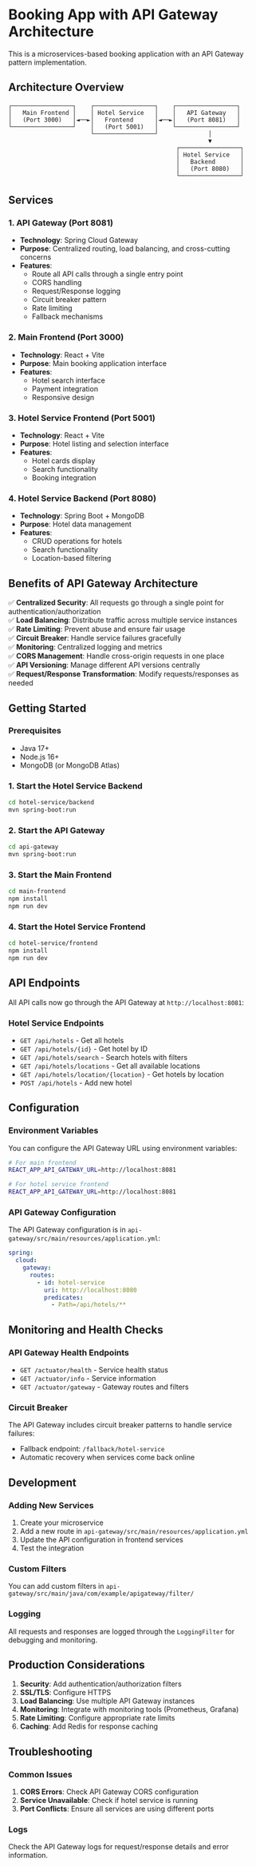 # Booking App with API Gateway Architecture

This is a microservices-based booking application with an API Gateway pattern implementation.

## Architecture Overview

```
┌─────────────────┐    ┌─────────────────┐    ┌─────────────────┐
│   Main Frontend │    │ Hotel Service   │    │   API Gateway   │
│   (Port 3000)   │◄──►│   Frontend      │◄──►│   (Port 8081)   │
└─────────────────┘    │   (Port 5001)   │    └─────────────────┘
                       └─────────────────┘              │
                                                        ▼
                                               ┌─────────────────┐
                                               │ Hotel Service   │
                                               │   Backend       │
                                               │   (Port 8080)   │
                                               └─────────────────┘
```

## Services

### 1. API Gateway (Port 8081)
- **Technology**: Spring Cloud Gateway
- **Purpose**: Centralized routing, load balancing, and cross-cutting concerns
- **Features**:
  - Route all API calls through a single entry point
  - CORS handling
  - Request/Response logging
  - Circuit breaker pattern
  - Rate limiting
  - Fallback mechanisms

### 2. Main Frontend (Port 3000)
- **Technology**: React + Vite
- **Purpose**: Main booking application interface
- **Features**:
  - Hotel search interface
  - Payment integration
  - Responsive design

### 3. Hotel Service Frontend (Port 5001)
- **Technology**: React + Vite
- **Purpose**: Hotel listing and selection interface
- **Features**:
  - Hotel cards display
  - Search functionality
  - Booking integration

### 4. Hotel Service Backend (Port 8080)
- **Technology**: Spring Boot + MongoDB
- **Purpose**: Hotel data management
- **Features**:
  - CRUD operations for hotels
  - Search functionality
  - Location-based filtering

## Benefits of API Gateway Architecture

✅ **Centralized Security**: All requests go through a single point for authentication/authorization  
✅ **Load Balancing**: Distribute traffic across multiple service instances  
✅ **Rate Limiting**: Prevent abuse and ensure fair usage  
✅ **Circuit Breaker**: Handle service failures gracefully  
✅ **Monitoring**: Centralized logging and metrics  
✅ **CORS Management**: Handle cross-origin requests in one place  
✅ **API Versioning**: Manage different API versions centrally  
✅ **Request/Response Transformation**: Modify requests/responses as needed  

## Getting Started

### Prerequisites
- Java 17+
- Node.js 16+
- MongoDB (or MongoDB Atlas)

### 1. Start the Hotel Service Backend
```bash
cd hotel-service/backend
mvn spring-boot:run
```

### 2. Start the API Gateway
```bash
cd api-gateway
mvn spring-boot:run
```

### 3. Start the Main Frontend
```bash
cd main-frontend
npm install
npm run dev
```

### 4. Start the Hotel Service Frontend
```bash
cd hotel-service/frontend
npm install
npm run dev
```

## API Endpoints

All API calls now go through the API Gateway at `http://localhost:8081`:

### Hotel Service Endpoints
- `GET /api/hotels` - Get all hotels
- `GET /api/hotels/{id}` - Get hotel by ID
- `GET /api/hotels/search` - Search hotels with filters
- `GET /api/hotels/locations` - Get all available locations
- `GET /api/hotels/location/{location}` - Get hotels by location
- `POST /api/hotels` - Add new hotel

## Configuration

### Environment Variables
You can configure the API Gateway URL using environment variables:

```bash
# For main frontend
REACT_APP_API_GATEWAY_URL=http://localhost:8081

# For hotel service frontend
REACT_APP_API_GATEWAY_URL=http://localhost:8081
```

### API Gateway Configuration
The API Gateway configuration is in `api-gateway/src/main/resources/application.yml`:

```yaml
spring:
  cloud:
    gateway:
      routes:
        - id: hotel-service
          uri: http://localhost:8080
          predicates:
            - Path=/api/hotels/**
```

## Monitoring and Health Checks

### API Gateway Health Endpoints
- `GET /actuator/health` - Service health status
- `GET /actuator/info` - Service information
- `GET /actuator/gateway` - Gateway routes and filters

### Circuit Breaker
The API Gateway includes circuit breaker patterns to handle service failures:
- Fallback endpoint: `/fallback/hotel-service`
- Automatic recovery when services come back online

## Development

### Adding New Services
1. Create your microservice
2. Add a new route in `api-gateway/src/main/resources/application.yml`
3. Update the API configuration in frontend services
4. Test the integration

### Custom Filters
You can add custom filters in `api-gateway/src/main/java/com/example/apigateway/filter/`

### Logging
All requests and responses are logged through the `LoggingFilter` for debugging and monitoring.

## Production Considerations

1. **Security**: Add authentication/authorization filters
2. **SSL/TLS**: Configure HTTPS
3. **Load Balancing**: Use multiple API Gateway instances
4. **Monitoring**: Integrate with monitoring tools (Prometheus, Grafana)
5. **Rate Limiting**: Configure appropriate rate limits
6. **Caching**: Add Redis for response caching

## Troubleshooting

### Common Issues
1. **CORS Errors**: Check API Gateway CORS configuration
2. **Service Unavailable**: Check if hotel service is running
3. **Port Conflicts**: Ensure all services are using different ports

### Logs
Check the API Gateway logs for request/response details and error information. 